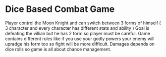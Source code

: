 # Dice Based Combat Game
Player control the Moon Knight and can switch between 3 forms of himself ( 3 character and every character has different stats and ability ) Goal is defeating the villian but he has 2 form so player must be careful. Game contains different rules like if you use your godly powers your enemy will upradge his form too so fight will be more difficult. Damages depends on dice rolls so game is all about chance management.
 
